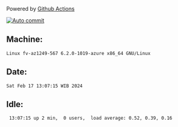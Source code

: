 Powered by [Github Actions](https://github.com/features/actions)

[![Auto commit](https://github.com/hiage/workstation/workflows/Auto%20commit/badge.svg)](https://github.com/hiage/workstation/actions?query=workflow%3A%22Auto+commit%22)

## Machine:
```
Linux fv-az1249-567 6.2.0-1019-azure x86_64 GNU/Linux
```
## Date:
```
Sat Feb 17 13:07:15 WIB 2024
```
## Idle:
```
 13:07:15 up 2 min,  0 users,  load average: 0.52, 0.39, 0.16
```
